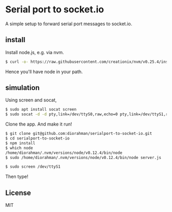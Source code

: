 # Serial port to socket.io

A simple setup to forward serial port messages to socket.io.

## install

Install node.js, e.g. via nvm.

```bash
$ curl -o- https://raw.githubusercontent.com/creationix/nvm/v0.25.4/install.sh | bash
```

Hence you'll have node in your path.

## simulation

Using screen and socat,

```bash
$ sudo apt install socat screen
$ sudo socat -d -d pty,link=/dev/ttyS0,raw,echo=0 pty,link=/dev/ttyS1,raw,echo=0
```

Clone the app. And make it run!

```bash
$ git clone git@github.com:diorahman/serialport-to-socket-io.git
$ cd serialport-to-socket-io
$ npm install
$ which node
/home/diorahman/.nvm/versions/node/v0.12.4/bin/node
$ sudo /home/diorahman/.nvm/versions/node/v0.12.4/bin/node server.js
```

```bash
$ sudo screen /dev/ttyS1
```

Then type!

## License

MIT





